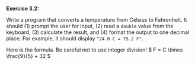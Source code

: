 **Exercise 3.2:**

Write a program that converts a temperature from Celsius to Fahrenheit.
It should (1) prompt the user for input, (2) read a `double` value from the keyboard, (3) calculate the result, and (4) format the output to one decimal place.
For example, it should display `"24.0 C = 75.2 F"`.

Here is the formula.
Be careful not to use integer division!
$ F = C \times \frac{9}{5} + 32 $